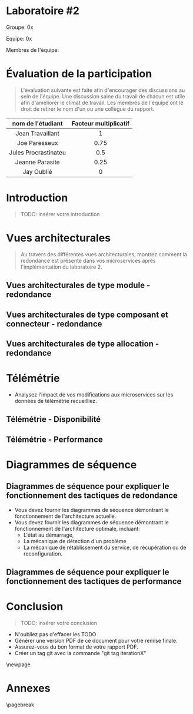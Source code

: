 <style>
    .concept {
        width: 1000%;
        text-align: center;
    }
    .concept th {
        background: grey;
        word-wrap: break-word;
        text-align: center;
    }
    .disponibilite tr:nth-child(1) { background: orange; }
    .performance tr:nth-child(2) { background: orange; }
    .securite tr:nth-child(3) { background: orange; }
    .usabilite tr:nth-child(1) { background: orange; }
    .interoperabilite tr:nth-child(2) { background: orange; }
    .modifiabilite tr:nth-child(3) { background: orange; }
    .testabilite tr:nth-child(1) { background: orange; }    
</style>

# Laboratoire #2

Groupe: 0x

Equipe: 0x

Membres de l'équipe:

# Évaluation de la participation

>L'évaluation suivante est faite afin d'encourager des discussions au sein de l'équipe. Une discussion saine du travail de chacun est utile afin d'améliorer le climat de travail. Les membres de l'équipe ont le droit de retirer le nom d'un ou une collègue du rapport.

|nom de l'étudiant| Facteur multiplicatif|
|:---------------:|:--------------------:|
|Jean Travaillant  |          1           |
|Joe Paresseux  |          0.75        |
|Jules Procrastinateu|        0.5         |
|Jeanne Parasite |        0.25         |
|Jay Oublié|      0         |

# Introduction

>TODO: insérer votre introduction

# Vues architecturales

>Au travers des différentes vues architecturales, montrez comment la redondance est présente dans vos microservices après l'implémentation du laboratoire 2.

## Vues architecturales de type module - redondance

## Vues architecturales de type composant et connecteur - redondance

## Vues architecturales de type allocation - redondance

# Télémétrie

- Analysez l'impact de vos modifications aux microservices sur les données de télémétrie recueilliez.

## Télémétrie - Disponibilité

## Télémétrie - Performance

# Diagrammes de séquence

## Diagrammes de séquence pour expliquer le fonctionnement des tactiques de redondance

- Vous devez fournir les diagrammes de séquence démontrant le fonctionnement de l'architecture actuelle.
- Vous devez fournir les diagrammes de séquence démontrant le fonctionnement de l'architecture optimale, incluant:
  - L'état au démarrage,
  - La mécanique de détection d'un problème
  - La mécanique de rétablissement du service, de récupération ou de reconfiguration.

## Diagrammes de séquence pour expliquer le fonctionnement des tactiques de performance

# Conclusion

>TODO: insérer votre conclusion

- N'oubliez pas d'effacer les TODO
- Générer une version PDF de ce document pour votre remise finale.
- Assurez-vous du bon format de votre rapport PDF.
- Créer un tag git avec la commande "git tag iterationX"

\newpage

# Annexes

\pagebreak
